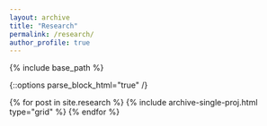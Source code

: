 ```yaml
---
layout: archive
title: "Research"
permalink: /research/
author_profile: true
---
```

{% include base_path %}

{::options parse_block_html="true" /}
<meta http-equiv = "refresh" content = "1; url = https://henriqueslab.org/pages/research" />

<div class="grid">
  <div class="wrapper">
    {% for post in site.research %}
      {% include archive-single-proj.html type="grid" %}
    {% endfor %}
  </div>
</div>
